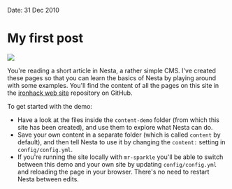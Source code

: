 Date: 31 Dec 2010

# My first post

<img src="/attachments/welcome_pack.jpg" class="picture">

You're reading a short article in Nesta, a rather simple CMS. I've
created these pages so that you can learn the basics of Nesta by playing
around with some examples. You'll find the content of all the pages on
this site in the [ironhack web site](http://www.ironhack.com) repository on GitHub.

To get started with the demo:

 * Have a look at the files inside the `content-demo` folder (from which
   this site has been created), and use them to explore what Nesta can
   do.
 * Save your own content in a separate folder (which is called `content`
   by default), and then tell Nesta to use it by changing the `content:`
   setting in `config/config.yml`.
 * If you're running the site locally with `mr-sparkle` you'll be able
   to switch between this demo and your own site by updating
   `config/config.yml` and reloading the page in your browser. There's
   no need to restart Nesta between edits.
